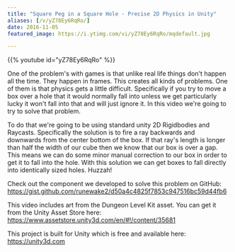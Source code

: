 ```yaml
---
title: "Square Peg in a Square Hole - Precise 2D Physics in Unity"
aliases: [/v/yZ78Ey6RqRo/]
date: 2016-11-05
featured_image: https://i.ytimg.com/vi/yZ78Ey6RqRo/mqdefault.jpg

---
```


{{% youtube id="yZ78Ey6RqRo" %}}

One of the problem's with games is that unlike real life things don't happen all the time. They happen in frames. This creates all kinds of problems. One of them is that physics gets a little difficult. Specifically if you try to move a box over a hole that it would normally fall into unless we get particularly lucky it won't fall into that and will just ignore it. In this video we're going to try to solve that problem.

To do that we're going to be using standard unity 2D Rigidbodies and Raycasts. Specifically the solution is to fire a ray backwards and downwards from the center bottom of the box. If that ray's length is longer than half the width of our cube then we know that our box is over a gap. This means we can do some minor manual correction to our box in order to get it to fall into the hole. With this solution we can get boxes to fall directly into identically sized holes. Huzzah!

Check out the component we developed to solve this problem on GitHub: https://gist.github.com/runewake2/d50a4c4825f7853c947516bc59d44fb6

This video includes art from the Dungeon Level Kit asset. You can get it from the Unity Asset Store here: https://www.assetstore.unity3d.com/en/#!/content/35681

This project is built for Unity which is free and available here: https://unity3d.com
